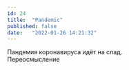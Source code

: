 ```yaml
---
id: 24
title:  "Pandemic"
published: false
date:   "2022-01-26 14:21:32"
---
```


Пандемия коронавируса идёт на спад.  
Переосмысление

